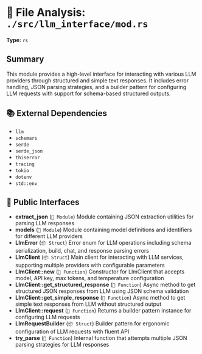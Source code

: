 # 📄 File Analysis: `./src/llm_interface/mod.rs`

**Type:** `rs`

## Summary
This module provides a high-level interface for interacting with various LLM providers through structured and simple text responses. It includes error handling, JSON parsing strategies, and a builder pattern for configuring LLM requests with support for schema-based structured outputs.

## 📚 External Dependencies
- `llm`
- `schemars`
- `serde`
- `serde_json`
- `thiserror`
- `tracing`
- `tokio`
- `dotenv`
- `std::env`

## 🔌 Public Interfaces
- **extract_json** (`📁 Module`)
  Module containing JSON extraction utilities for parsing LLM responses
- **models** (`📁 Module`)
  Module containing model definitions and identifiers for different LLM providers
- **LlmError** (`📦 Struct`)
  Error enum for LLM operations including schema serialization, build, chat, and response parsing errors
- **LlmClient** (`📦 Struct`)
  Main client for interacting with LLM services, supporting multiple providers with configurable parameters
- **LlmClient::new** (`🔧 Function`)
  Constructor for LlmClient that accepts model, API key, max tokens, and temperature configuration
- **LlmClient::get_structured_response** (`🔧 Function`)
  Async method to get structured JSON responses from LLM using JSON schema validation
- **LlmClient::get_simple_response** (`🔧 Function`)
  Async method to get simple text responses from LLM without structured output
- **LlmClient::request** (`🔧 Function`)
  Returns a builder pattern instance for configuring LLM requests
- **LlmRequestBuilder** (`📦 Struct`)
  Builder pattern for ergonomic configuration of LLM requests with fluent API
- **try_parse** (`🔧 Function`)
  Internal function that attempts multiple JSON parsing strategies for LLM responses
